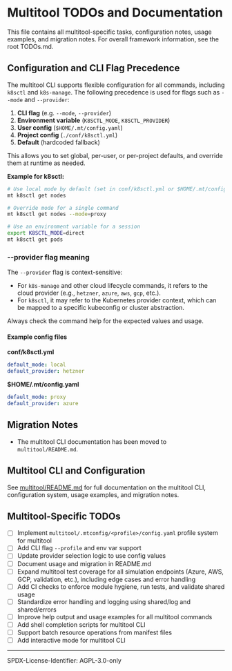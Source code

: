 # Multitool TODOs and Documentation

This file contains all multitool-specific tasks, configuration notes, usage examples, and migration notes. For overall framework information, see the root TODOs.md.

## Configuration and CLI Flag Precedence

The multitool CLI supports flexible configuration for all commands, including `k8sctl` and `k8s-manage`. The following precedence is used for flags such as `--mode` and `--provider`:

1. **CLI flag** (e.g. `--mode`, `--provider`)
2. **Environment variable** (`K8SCTL_MODE`, `K8SCTL_PROVIDER`)
3. **User config** (`$HOME/.mt/config.yaml`)
4. **Project config** (`./conf/k8sctl.yml`)
5. **Default** (hardcoded fallback)

This allows you to set global, per-user, or per-project defaults, and override them at runtime as needed.

**Example for k8sctl:**

```sh
# Use local mode by default (set in conf/k8sctl.yml or $HOME/.mt/config.yaml)
mt k8sctl get nodes

# Override mode for a single command
mt k8sctl get nodes --mode=proxy

# Use an environment variable for a session
export K8SCTL_MODE=direct
mt k8sctl get pods
```

### --provider flag meaning

The `--provider` flag is context-sensitive:

- For `k8s-manage` and other cloud lifecycle commands, it refers to the cloud provider (e.g., `hetzner`, `azure`, `aws`, `gcp`, etc.).
- For `k8sctl`, it may refer to the Kubernetes provider context, which can be mapped to a specific kubeconfig or cluster abstraction.

Always check the command help for the expected values and usage.

#### Example config files

**conf/k8sctl.yml**
```yaml
default_mode: local
default_provider: hetzner
```

**$HOME/.mt/config.yaml**
```yaml
default_mode: proxy
default_provider: azure
```

## Migration Notes

- The multitool CLI documentation has been moved to `multitool/README.md`.

## Multitool CLI and Configuration

See [multitool/README.md](./multitool/README.md) for full documentation on the multitool CLI, configuration system, usage examples, and migration notes.

## Multitool-Specific TODOs

- [ ] Implement `multitool/.mtconfig/<profile>/config.yaml` profile system for multitool
- [ ] Add CLI flag `--profile` and env var support
- [ ] Update provider selection logic to use config values
- [ ] Document usage and migration in README.md
- [ ] Expand multitool test coverage for all simulation endpoints (Azure, AWS, GCP, validation, etc.), including edge cases and error handling
- [ ] Add CI checks to enforce module hygiene, run tests, and validate shared usage
- [ ] Standardize error handling and logging using shared/log and shared/errors
- [ ] Improve help output and usage examples for all multitool commands
- [ ] Add shell completion scripts for multitool CLI
- [ ] Support batch resource operations from manifest files
- [ ] Add interactive mode for multitool CLI

---
SPDX-License-Identifier: AGPL-3.0-only
